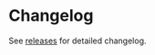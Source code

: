 <!--
SPDX-FileCopyrightText: © 2025 open-nudge <https://github.com/open-nudge>
SPDX-FileContributor: szymonmaszke <github@maszke.co>

SPDX-License-Identifier: Apache-2.0
-->

# Changelog

<!--- pyml disable-num-lines 3 line-length-->

See [releases](https://github.com/open-nudge/pynudger/releases)
for detailed changelog.
